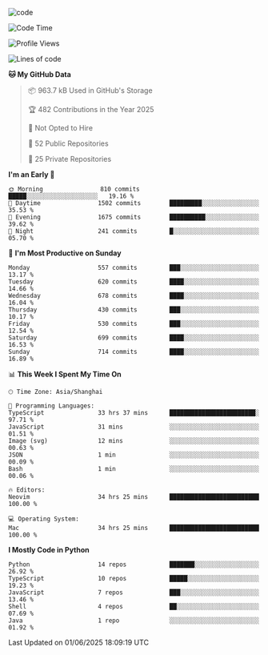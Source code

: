 
<!--
**liuyaanng/liuyaanng** is a ✨ _special_ ✨ repository because its `README.md` (this file) appears on your GitHub profile.

Here are some ideas to get you started:

- 🔭 I’m currently working on ...
- 🌱 I’m currently learning ...
- 👯 I’m looking to collaborate on ...
- 🤔 I’m looking for help with ...
- 💬 Ask me about ...
- 📫 How to reach me: ...
- 😄 Pronouns: ...
- ⚡ Fun fact: ...
-->


![code](https://cdn.jsdelivr.net/gh/liuyaanng/liuyaanng@1.0/code.gif) 

<!--START_SECTION:waka-->
![Code Time](http://img.shields.io/badge/Code%20Time-1%2C542%20hrs%2041%20mins-blue)

![Profile Views](http://img.shields.io/badge/Profile%20Views-0-blue)

![Lines of code](https://img.shields.io/badge/From%20Hello%20World%20I%27ve%20Written-21.1%20million%20lines%20of%20code-blue)

**🐱 My GitHub Data** 

> 📦 963.7 kB Used in GitHub's Storage 
 > 
> 🏆 482 Contributions in the Year 2025
 > 
> 🚫 Not Opted to Hire
 > 
> 📜 52 Public Repositories 
 > 
> 🔑 25 Private Repositories 
 > 
**I'm an Early 🐤** 

```text
🌞 Morning                810 commits         █████░░░░░░░░░░░░░░░░░░░░   19.16 % 
🌆 Daytime                1502 commits        █████████░░░░░░░░░░░░░░░░   35.53 % 
🌃 Evening                1675 commits        ██████████░░░░░░░░░░░░░░░   39.62 % 
🌙 Night                  241 commits         █░░░░░░░░░░░░░░░░░░░░░░░░   05.70 % 
```
📅 **I'm Most Productive on Sunday** 

```text
Monday                   557 commits         ███░░░░░░░░░░░░░░░░░░░░░░   13.17 % 
Tuesday                  620 commits         ████░░░░░░░░░░░░░░░░░░░░░   14.66 % 
Wednesday                678 commits         ████░░░░░░░░░░░░░░░░░░░░░   16.04 % 
Thursday                 430 commits         ███░░░░░░░░░░░░░░░░░░░░░░   10.17 % 
Friday                   530 commits         ███░░░░░░░░░░░░░░░░░░░░░░   12.54 % 
Saturday                 699 commits         ████░░░░░░░░░░░░░░░░░░░░░   16.53 % 
Sunday                   714 commits         ████░░░░░░░░░░░░░░░░░░░░░   16.89 % 
```


📊 **This Week I Spent My Time On** 

```text
🕑︎ Time Zone: Asia/Shanghai

💬 Programming Languages: 
TypeScript               33 hrs 37 mins      ████████████████████████░   97.71 % 
JavaScript               31 mins             ░░░░░░░░░░░░░░░░░░░░░░░░░   01.51 % 
Image (svg)              12 mins             ░░░░░░░░░░░░░░░░░░░░░░░░░   00.63 % 
JSON                     1 min               ░░░░░░░░░░░░░░░░░░░░░░░░░   00.09 % 
Bash                     1 min               ░░░░░░░░░░░░░░░░░░░░░░░░░   00.06 % 

🔥 Editors: 
Neovim                   34 hrs 25 mins      █████████████████████████   100.00 % 

💻 Operating System: 
Mac                      34 hrs 25 mins      █████████████████████████   100.00 % 
```

**I Mostly Code in Python** 

```text
Python                   14 repos            ███████░░░░░░░░░░░░░░░░░░   26.92 % 
TypeScript               10 repos            █████░░░░░░░░░░░░░░░░░░░░   19.23 % 
JavaScript               7 repos             ███░░░░░░░░░░░░░░░░░░░░░░   13.46 % 
Shell                    4 repos             ██░░░░░░░░░░░░░░░░░░░░░░░   07.69 % 
Java                     1 repo              ░░░░░░░░░░░░░░░░░░░░░░░░░   01.92 % 
```




 Last Updated on 01/06/2025 18:09:19 UTC
<!--END_SECTION:waka-->
